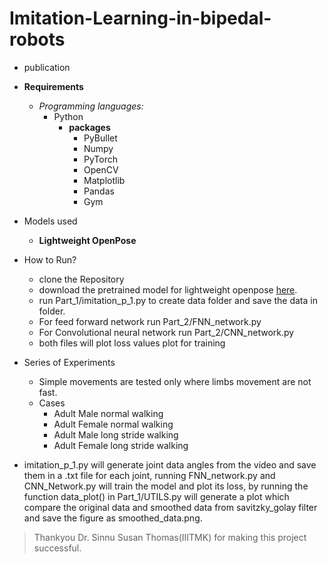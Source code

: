 # Imitation-Learning-in-bipedal-robots

- publication
  
- **Requirements**
   - _Programming languages:_
      - Python
         - **packages**
             - PyBullet
             - Numpy
             - PyTorch
             - OpenCV
             - Matplotlib
             - Pandas
             - Gym


- Models used
   - **Lightweight OpenPose**

- How to Run?
   - clone the Repository
   - download the pretrained model for lightweight openpose [here](https://download.01.org/opencv/openvino_training_extensions/models/human_pose_estimation/checkpoint_iter_370000.pth).
   - run Part_1/imitation_p_1.py to create data folder and save the data in folder.
   - For feed forward network run Part_2/FNN_network.py
   - For Convolutional neural network run Part_2/CNN_network.py
   - both files will plot loss values plot for training

- Series of Experiments
  - Simple movements are tested only where limbs movement are not fast.
  - Cases
      - Adult Male normal walking
      - Adult Female normal walking
      - Adult Male long stride walking
      - Adult Female long stride walking

- imitation_p_1.py will generate joint data angles from the video and save them in a .txt file for each joint, running FNN_network.py and CNN_Network.py will train the model and plot its loss, by running the function data_plot() in Part_1/UTILS.py will generate a plot which compare the original data and smoothed data from savitzky_golay filter and save the figure as smoothed_data.png. 
                    
> Thankyou Dr. Sinnu Susan Thomas(IIITMK) for making this project successful.
